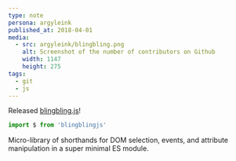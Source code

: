 ```yaml
---
type: note
persona: argyleink
published_at: 2018-04-01
media:
  - src: argyleink/blingbling.png
    alt: Screenshot of the number of contributors on Github
    width: 1147
    height: 275
tags: 
  - git
  - js
---
```


Released [blingbling.js](https://github.com/argyleink/blingblingjs)!

```js
import $ from 'blingblingjs' 
```

Micro-library of shorthands for DOM selection, events, and attribute manipulation 
in a super minimal ES module.
